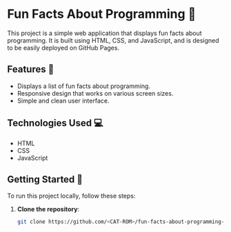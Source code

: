# Fun Facts About Programming 🎉

This project is a simple web application that displays fun facts about programming. It is built using HTML, CSS, and JavaScript, and is designed to be easily deployed on GitHub Pages.

## Features 🌟

- Displays a list of fun facts about programming.
- Responsive design that works on various screen sizes.
- Simple and clean user interface.

## Technologies Used 💻

- HTML
- CSS
- JavaScript

## Getting Started 🚀

To run this project locally, follow these steps:

1. **Clone the repository**:
   ```bash
   git clone https://github.com/<CAT-ROM>/fun-facts-about-programming-generator.git
